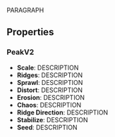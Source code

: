 PARAGRAPH

## Properties

### PeakV2 
- **Scale**: DESCRIPTION
- **Ridges**: DESCRIPTION
- **Sprawl**: DESCRIPTION
- **Distort**: DESCRIPTION
- **Erosion**: DESCRIPTION
- **Chaos**: DESCRIPTION
- **Ridge Direction**: DESCRIPTION
- **Stabilize**: DESCRIPTION
- **Seed**: DESCRIPTION




